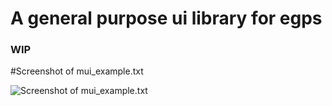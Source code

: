 # A general purpose ui library for egps
### WIP

#Screenshot of mui_example.txt

![Screenshot of mui_example.txt](https://i.imgur.com/pQ1Yvr3.png)
